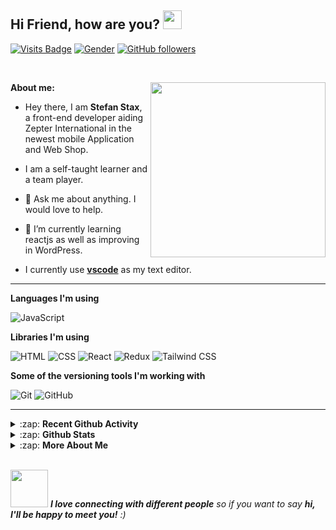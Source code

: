 ## Hi Friend, how are you? <img src="https://raw.githubusercontent.com/MartinHeinz/MartinHeinz/master/wave.gif" width="30px">


<!-- Visitor badge -->
[![Visits Badge](https://badges.pufler.dev/visits/stefanstax/stefanstax)](https://badges.pufler.dev/visits/raman08/raman08)
[![Gender](https://img.shields.io/badge/gender-%F0%9F%A4%B5-lightgrey)][github] <!-- Gender Badge -->
[![GitHub followers](https://img.shields.io/github/followers/stefanstax?label=Followers&style=social)](https://github.com/stefanstax/?tab=follow) <!-- No. of followers -->

</br>

<!-- Furry Cat -->
[<img align="Right" width="280px" src="https://res.cloudinary.com/dnqicdh71/image/upload/v1622378586/stax_image_l49neq.jpg" />][github]


**About me:**

- Hey there, I am **Stefan Stax**, a front-end developer aiding Zepter International in the newest mobile Application and Web Shop.

- I am a self-taught learner and a team player.

- 💬 Ask me about anything. I would love to help.

- 🌱 I’m currently learning reactjs as well as improving in WordPress.

- I currently use [**vscode**](https://code.visualstudio.com/) as my text editor.

---

**Languages I'm using**

![JavaScript](https://img.shields.io/badge/-JavaScript-000000?style=flat&logo=javascript)

**Libraries I'm using**

![HTML](https://img.shields.io/badge/-HTML-000000?style=flat&logo=html5)
![CSS](https://img.shields.io/badge/-CSS-000000?style=flat&logo=css3)
![React](https://img.shields.io/badge/-React-000000?style=flat&logo=react&logoColor=FCC624)
![Redux](https://img.shields.io/badge/-Redux-000000?style=flat&logo=redux&logoColor=082D1F)
![Tailwind CSS](https://img.shields.io/badge/-Tailwind-000000?style=flat&logo=tailwind&logoColor=84BB3E)

**Some of the versioning tools I'm working with**

![Git](https://img.shields.io/badge/-Git-000000?style=flat&logo=git&logoColor=F05032)
![GitHub](https://img.shields.io/badge/-GitHub-000000?style=flat&logo=github&logoColor=FFFFFF)

---

<details>
  <summary>:zap: <b> Recent Github Activity </b></summary>

</br>

<!--START_SECTION:activity-->

<!--END_SECTION:activity-->

</br>

</details>

<details>
    <summary> :zap: <b>Github Stats</b> </summary>

</br>

<img align="center" alt="Stax's Github Stats" src="https://github-readme-stats.vercel.app/api?username=stefanstax&show_icons=true&theme=tokyonight" />

<img align="center" alt="Stax's Top Language" src="https://github-readme-stats.vercel.app/api/top-langs/?username=stefanstax&langs_count=8&theme=tokyonight" />

</br>
</br>

<p><img align="center" src="https://github-readme-streak-stats.herokuapp.com/?user=stefanstax&" alt="Stefan Stax" /></p>

</br>

</details>


<details>
    <summary> :zap: <b>More About Me</b> </summary>

</br>

<!--START_SECTION:waka-->

<!--END_SECTION:waka-->

</br>

</details>

</br>

<!-- End Point -->
<img src="https://media.giphy.com/media/LnQjpWaON8nhr21vNW/giphy.gif" width="60"> <em><b>I love connecting with different people</b> so if you want to say <b>hi, I'll be happy to meet you!</b> :)</em>

<!-- Alisses -->
[mail]: mailto:stefanstaxbusiness@gmail.com
[instagram]: https://www.instagram.com/devstax/
[linkedin]: https://www.linkedin.com/in/stefan_miljkovic
[github]: https://github.com/stefanstax
[spotify]: https://open.spotify.com/user/31pyxhfmqwp7vm36ospr2te7m2qu

</br>




<!---

**stefanstax/stefanstax** is a ✨ _special_ ✨ repository because its `README.md` (this file) appears on your GitHub profile.

Here are some ideas to get you started:

- 🔭 I’m currently working on ...
- 🌱 I’m currently learning ...
- 👯 I’m looking to collaborate on ...
- 🤔 I’m looking for help with ...
- 💬 Ask me about ...
- 📫 How to reach me: ...
- 😄 Pronouns: ...
- ⚡ Fun fact: ...

-->
